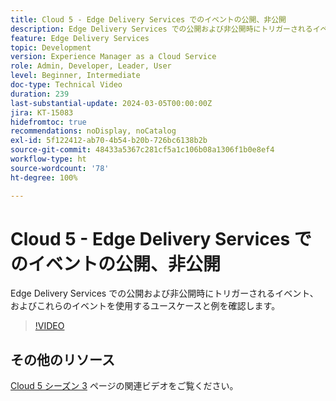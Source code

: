 ```yaml
---
title: Cloud 5 - Edge Delivery Services でのイベントの公開、非公開
description: Edge Delivery Services での公開および非公開時にトリガーされるイベント、およびこれらのイベントを使用するユースケースと例を確認します。
feature: Edge Delivery Services
topic: Development
version: Experience Manager as a Cloud Service
role: Admin, Developer, Leader, User
level: Beginner, Intermediate
doc-type: Technical Video
duration: 239
last-substantial-update: 2024-03-05T00:00:00Z
jira: KT-15083
hidefromtoc: true
recommendations: noDisplay, noCatalog
exl-id: 5f122412-ab70-4b54-b20b-726bc6138b2b
source-git-commit: 48433a5367c281cf5a1c106b08a1306f1b0e8ef4
workflow-type: ht
source-wordcount: '78'
ht-degree: 100%

---
```


# Cloud 5 - Edge Delivery Services でのイベントの公開、非公開

Edge Delivery Services での公開および非公開時にトリガーされるイベント、およびこれらのイベントを使用するユースケースと例を確認します。

>[!VIDEO](https://video.tv.adobe.com/v/3427681?learn=on)

## その他のリソース

[Cloud 5 シーズン 3](../cloud5-season-3.md) ページの関連ビデオをご覧ください。
